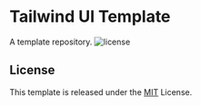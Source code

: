 # Tailwind UI Template

A template repository.
![license](https://img.shields.io/github/license/asaidimu/ui-template)

## License

This template is released under the [MIT](https://choosealicense.com/licenses/mit/) License.
